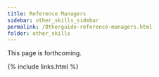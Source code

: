 ```yaml
---
title: Reference Managers
sidebar: other_skills_sidebar
permalink: /Otherguide-reference-managers.html
folder: other_skills
---
```


<!-- <link rel="stylesheet" href="css/theme-blue.css"> -->

This page is forthcoming.

{% include links.html %}
